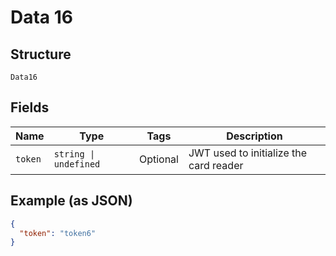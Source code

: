 
# Data 16

## Structure

`Data16`

## Fields

| Name | Type | Tags | Description |
|  --- | --- | --- | --- |
| `token` | `string \| undefined` | Optional | JWT used to initialize the card reader |

## Example (as JSON)

```json
{
  "token": "token6"
}
```

